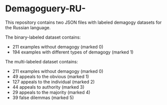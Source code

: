 # Demagoguery-RU-
This repository contains two JSON files with labeled demagogy datasets for the Russian language.

The binary-labeled dataset contains:
- 211 examples without demagogy (marked 0)
- 194 examples with different types of demagogy (marked 1)

The multi-labeled dataset contains:
- 211 examples without demagogy (marked 0)
- 49 appeals to the obvious (marked 1)
- 127 appeals to the individual (marked 2)
- 44 appeals to authority (marked 3)
- 29 appeals to the majority (marked 4)
- 39 false dilemmas (marked 5)
